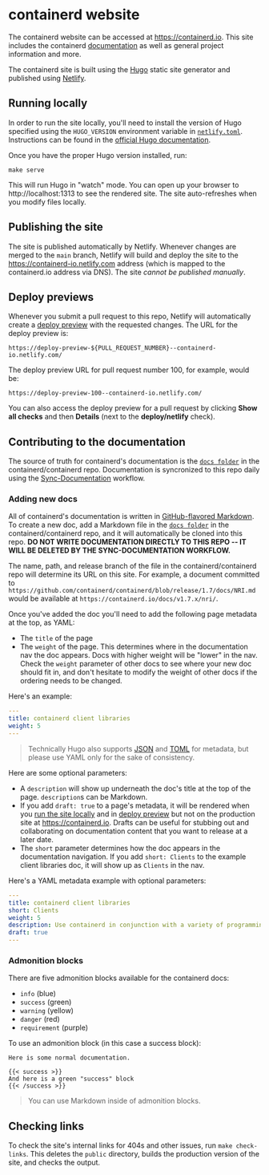 # containerd website

The containerd website can be accessed at https://containerd.io. This site includes the containerd [documentation](https://containerd.io/docs) as well as general project information and more.

The containerd site is built using the [Hugo](https://gohugo.io) static site generator and published using [Netlify](https://netlify.com).

## Running locally

In order to run the site locally, you'll need to install the version of Hugo specified using the `HUGO_VERSION` environment variable in [`netlify.toml`](netlify.toml). Instructions can be found in the [official Hugo documentation](https://gohugo.io/getting-started/installing/).

Once you have the proper Hugo version installed, run:

```shell
make serve
```

This will run Hugo in "watch" mode. You can open up your browser to http://localhost:1313 to see the rendered site. The site auto-refreshes when you modify files locally.

## Publishing the site

The site is published automatically by Netlify. Whenever changes are merged to the `main` branch, Netlify will build and deploy the site to the https://containerd-io.netlify.com address (which is mapped to the containerd.io address via DNS). The site *cannot be published manually*.

## Deploy previews

Whenever you submit a pull request to this repo, Netlify will automatically create a [deploy preview](https://www.netlify.com/blog/2016/07/20/introducing-deploy-previews-in-netlify/) with the requested changes. The URL for the deploy preview is:

```
https://deploy-preview-${PULL_REQUEST_NUMBER}--containerd-io.netlify.com/
```

The deploy preview URL for pull request number 100, for example, would be:

```
https://deploy-preview-100--containerd-io.netlify.com/
```

You can also access the deploy preview for a pull request by clicking **Show all checks** and then **Details** (next to the **deploy/netlify** check).

## Contributing to the documentation

The source of truth for containerd's documentation is the [`docs folder`](https://github.com/containerd/containerd/tree/main/docs) in the containerd/containerd repo. Documentation is syncronized to this repo daily using the [Sync-Documentation](/.github/workflows/sync-documentation.yml) workflow.

### Adding new docs

All of containerd's documentation is written in [GitHub-flavored Markdown](https://github.github.com/gfm/). To create a new doc, add a Markdown file in the [`docs folder`](https://github.com/containerd/containerd/tree/main/docs) in the containerd/containerd repo, and it will automatically be cloned into this repo. **DO NOT WRITE DOCUMENTATION DIRECTLY TO THIS REPO -- IT WILL BE DELETED BY THE SYNC-DOCUMENTATION WORKFLOW.**

The name, path, and release branch of the file in the containerd/containerd repo will determine its URL on this site. For example, a document committed to `https://github.com/containerd/containerd/blob/release/1.7/docs/NRI.md` would be available at `https://containerd.io/docs/v1.7.x/nri/`.

Once you've added the doc you'll need to add the following page metadata at the top, as YAML:

* The `title` of the page
* The `weight` of the page. This determines where in the documentation nav the doc appears. Docs with higher weight will be "lower" in the nav. Check the `weight` parameter of other docs to see where your new doc should fit in, and don't hesitate to modify the weight of other docs if the ordering needs to be changed.

Here's an example:

```yaml
---
title: containerd client libraries
weight: 5
---
```

> Technically Hugo also supports [JSON](http://json.org/) and [TOML](https://github.com/toml-lang/toml) for metadata, but please use YAML only for the sake of consistency.

Here are some optional parameters:

* A `description` will show up underneath the doc's title at the top of the page. `description`s can be Markdown.
* If you add `draft: true` to a page's metadata, it will be rendered when you [run the site locally](#running-locally) and in [deploy preview](#deploy-previews) but not on the production site at https://containerd.io. Drafts can be useful for stubbing out and collaborating on documentation content that you want to release at a later date.
* The `short` parameter determines how the doc appears in the documentation navigation. If you add `short: Clients` to the example client libraries doc, it will show up as `Clients` in the nav.

Here's a YAML metadata example with optional parameters:

```yaml
---
title: containerd client libraries
short: Clients
weight: 5
description: Use containerd in conjunction with a variety of programming languages
draft: true
---
```

### Admonition blocks

There are five admonition blocks available for the containerd docs:

* `info` (blue)
* `success` (green)
* `warning` (yellow)
* `danger` (red)
* `requirement` (purple)

To use an admonition block (in this case a success block):

```
Here is some normal documentation.

{{< success >}}
And here is a green "success" block
{{< /success >}}
```

> You can use Markdown inside of admonition blocks.

## Checking links

To check the site's internal links for 404s and other issues, run `make check-links`. This deletes the `public` directory, builds the production version of the site, and checks the output.
